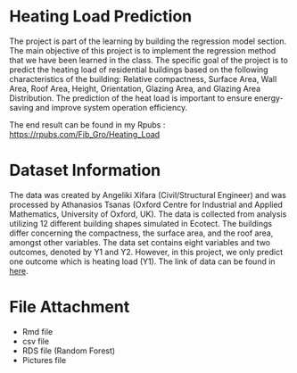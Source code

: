 # Heating Load Prediction 

The project is part of the learning by building the regression model section. The main objective of this project is to implement the regression method that we have been learned in the class. The specific goal of the project is to predict the heating load of residential buildings based on the following characteristics of the building: Relative compactness, Surface Area, Wall Area, Roof Area, Height, Orientation, Glazing Area, and Glazing Area Distribution. The prediction of the heat load is important to ensure energy-saving and improve system operation efficiency. 

The end result can be found in my Rpubs : https://rpubs.com/Fib_Gro/Heating_Load

# Dataset Information 

The data was created by Angeliki Xifara (Civil/Structural Engineer) and was processed by Athanasios Tsanas (Oxford Centre for Industrial and Applied Mathematics, University of Oxford, UK). The data is collected from analysis utilizing 12 different building shapes simulated in Ecotect. The buildings differ concerning the compactness, the surface area, and the roof area, amongst other variables. The data set contains eight variables and two outcomes, denoted by Y1 and Y2. However, in this project, we only predict one outcome which is heating load (Y1). The link of data can be found in [here](https://archive.ics.uci.edu/ml/datasets/energy+efficiency).

# File Attachment 

- Rmd file 
- csv file 
- RDS file (Random Forest) 
- Pictures file
